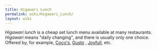 ```yaml
---
title: Higawari Lunch
permalink: wiki/Higawari_Lunch/
layout: wiki
---
```


*Higawari lunch* is a cheap set lunch menu available at many
restaurants. *Higawari* means "daily changing", and there is usually
only one choice. Offered by, for example, [Coco's](/wiki/Coco's "wikilink"),
[Gusto](/wiki/Gusto "wikilink") , [Joyfull](Joyfull "wikilink"), etc.
